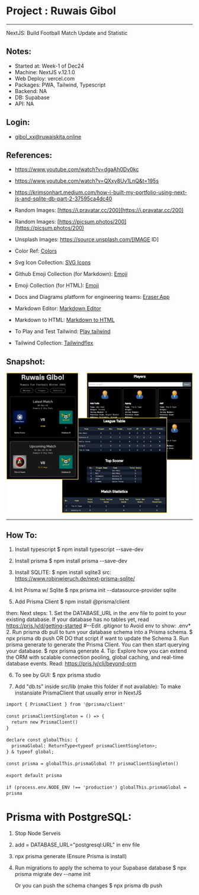 # Project : Ruwais Gibol
***************************************************************
NextJS: Build Football Match Update and Statistic


## Notes:
- Started at: Week-1 of Dec24
- Machine: NextJS v.12.1.0
- Web Deploy: vercel.com
- Packages: PWA, Tailwind, Typescript
- Backend: NA
- DB: Supabase
- API: NA

## Login:
- gibol_xx@ruwaiskita.online

## References:
- https://www.youtube.com/watch?v=dgaAh0Dv0kc
- https://www.youtube.com/watch?v=QXxy8Uv1LnQ&t=195s
- https://krimsonhart.medium.com/how-i-built-my-portfolio-using-next-js-and-sqlite-db-part-2-37595ca4dc40

- Random Images: [https://i.pravatar.cc/200](https://i.pravatar.cc/200)
- Random Images: [https://picsum.photos/200](https://picsum.photos/200)
- Unsplash Images: https://source.unsplash.com/[IMAGE ID]
- Color Ref: [Colors](https://coolors.co/palettes/trending)
- Svg Icon Collection: [SVG Icons](http://svgrepo.com)
- Github Emoji Collection (for Markdown): [Emoji](https://github.com/ikatyang/emoji-cheat-sheet)
- Emoji Collection (for HTML): [Emoji](https://html-css-js.com/html/character-codes/)
- Docs and Diagrams platform for engineering teams: [Eraser.App](https://app.eraser.io/)
- Markdown Editor: [Markdown Editor](https://pandao.github.io/editor.md/index.html)
- Markdown to HTML: [Markdown to HTML](https://markdowntohtml.com)
- To Play and Test Tailwind: [Play tailwind](https://play.tailwindcss.com/)
- Tailwind Collection: [Tailwindflex](https://tailwindflex.com/)

## Snapshot:
![Ruwais Gibol](public/snapshot/ruwais-gibol.jpg)
<hr>


## How To:
1. Install typescript
$ npm install typescript --save-dev

2. Install prisma
$ npm install prisma --save-dev

3. Install SQLITE:
$ npm install sqlite3
src: https://www.robinwieruch.de/next-prisma-sqlite/

4. Init Prisma w/ Sqlite
$ npx prisma init --datasource-provider sqlite

5. Add Prisma Client
$ npm install @prisma/client

then: Next steps:
    1. Set the DATABASE_URL in the .env file to point to your existing database. If your database has no tables yet, read https://pris.ly/d/getting-started
        #--Edit .gitignor to Avoid env to show:
        .env*
    2. Run prisma db pull to turn your database schema into a Prisma schema.
        $ npx prisma db push
        OR
        DO that script if want to update the Schema
    3. Run prisma generate to generate the Prisma Client. You can then start querying your database.
        $ npx prisma generate
    4. Tip: Explore how you can extend the ORM with scalable connection pooling, global caching, and real-time database events. Read: https://pris.ly/cli/beyond-orm

6. To see by GUI:
$ npx prisma studio

7. Add "db.ts" inside src/lib (make this folder if not available): To make instansiate PrismaClient that usually error in NextJS
```
import { PrismaClient } from '@prisma/client'

const prismaClientSingleton = () => {
  return new PrismaClient()
}

declare const globalThis: {
  prismaGlobal: ReturnType<typeof prismaClientSingleton>;
} & typeof global;

const prisma = globalThis.prismaGlobal ?? prismaClientSingleton()

export default prisma

if (process.env.NODE_ENV !== 'production') globalThis.prismaGlobal = prisma
```


# Prisma with PostgreSQL:
1. Stop Node Serveis
2. add = DATABASE_URL="postgresql:URL" in env file
3. npx prisma generate (Ensure Prisma is install)
4. Run migrations to apply the schema to your Supabase database
    $ npx prisma migrate dev --name init

    Or you can push the schema changes
    $ npx prisma db push


